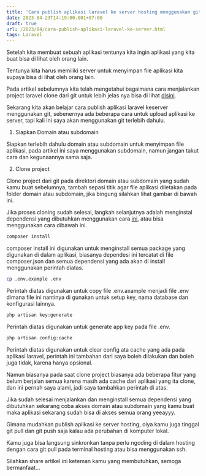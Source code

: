 ```yaml
---
title: 'Cara publish aplikasi laravel ke server hosting menggunakan git'
date: 2023-04-23T14:19:00.001+07:00
draft: true
url: /2023/04/cara-publish-aplikasi-laravel-ke-server.html
tags: Laravel
---
```


Setelah kita membuat sebuah aplikasi tentunya kita ingin aplikasi yang kita buat bisa di lihat oleh orang lain.

Tentunya kita harus memiliki server untuk menyimpan file aplikasi kita supaya bisa di lihat oleh orang lain.

Pada artikel sebelumnya kita telah mengetahui bagaimana cara menjalankan project laravel clone dari git untuk lebih jelas nya bisa di lihat [disini](https://www.buanacoding.com/blog/cara-menjalankan-project-laravel-clone.html).

Sekarang kita akan belajar cara publish aplikasi laravel keserver menggunakan git, sebenernya ada beberapa cara untuk upload aplikasi ke server, tapi kali ini saya akan menggunakan git terlebih dahulu.

1. Siapkan Domain atau subdomain

Siapkan terlebih dahulu domain atau subdomain untuk menyimpan file aplikasi, pada artikel ini saya menggunakan subdomain, namun jangan takut cara dan kegunaannya sama saja.

2. Clone project

Clone project dari git pada direktori domain atau subdomain yang sudah kamu buat sebelumnya, tambah sepasi titik agar file aplikasi diletakan pada folder domain atau subdomain, jika bingung silahkan lihat gambar di bawah ini.

Jika proses cloning sudah selesai, langkah selanjutnya adalah menginstal dependensi yang dibutuhkan menggunakan cara [ini](https://www.buanacoding.com/blog/cara-menjalankan-project-laravel-clone.html), atau bisa menggunakan cara dibawah ini.

```bash
composer install
```

composer install ini digunakan untuk menginstall semua package yang digunakan di dalam aplikasi, biasanya dependesi ini tercatat di file composer.json dan semua dependensi yang ada akan di install menggunakan perintah diatas.  
      
```bash
cp .env.example .env
```

Perintah diatas digunakan untuk copy file .env.axample menjadi file .env dimana file ini nantinya di gunakan untuk setup key, nama database dan konfigurasi lainnya.  

```bash  
php artisan key:generate
```

Perintah diatas digunakan untuk generate app key pada file .env.  
      
```bash
php artisan config:cache
```

Perintah diatas digunakan untuk clear config ata cache yang ada pada aplikasi laravel, perintah ini tambahan dari saya boleh dilakukan dan boleh juga tidak, karena hanya opsional.  
      
Namun biasanya pada saat clone project biasanya ada beberapa fitur yang belum berjalan semua karena masih ada cache dari aplikasi yang ita clone, dan ini pernah saya alami, jadi saya tambahkan perintah di atas.
  

Jika sudah selesai menjalankan dan menginstall semua dependensi yang dibutuhkan sekarang coba akses domain atau subdomain yang kamu buat maka aplikasi sekarang sudah bisa di akses semua orang yeeayyy.

Gimana mudahkan publish aplikasi ke server hosting, oiya kamu juga tinggal git pull dan git push saja kalau ada perubahan di komputer lokal.

Kamu juga bisa langsung sinkronkan tanpa perlu ngoding di dalam hosting dengan cara git pull pada terminal hosting atau bisa menggunakan ssh.

Silahkan share artikel ini keteman kamu yang membutuhkan, semoga bermanfaat...